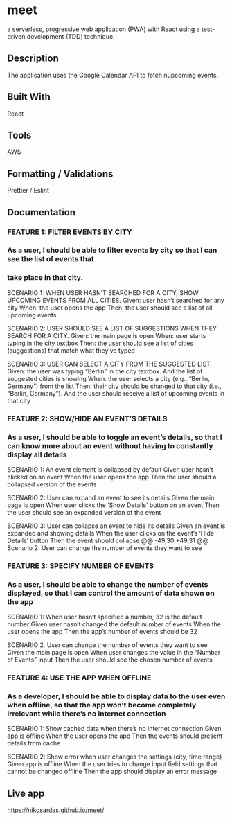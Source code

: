 # meet
a serverless, progressive web application (PWA) with React using a test-driven
development (TDD) technique.
## Description
The application uses the Google Calendar API to fetch nupcoming events.

## Built With
React 

## Tools
AWS

## Formatting / Validations
Prettier / Eslint

## Documentation

### FEATURE 1: FILTER EVENTS BY CITY
### As a user, I should be able to filter events by city so that I can see the list of events that
### take place in that city.

SCENARIO 1: WHEN USER HASN’T SEARCHED FOR A CITY, SHOW UPCOMING EVENTS FROM ALL CITIES.
Given: user hasn’t searched for any city
When: the user opens the app
Then: the user should see a list of all upcoming events

SCENARIO 2: USER SHOULD SEE A LIST OF SUGGESTIONS WHEN THEY SEARCH FOR A CITY.
Given: the main page is open
When: user starts typing in the city textbox
Then: the user should see a list of cities (suggestions) that match what they’ve typed

SCENARIO 3: USER CAN SELECT A CITY FROM THE SUGGESTED LIST.
Given: the user was typing “Berlin” in the city textbox. And the list of suggested cities is showing
When: the user selects a city (e.g., “Berlin, Germany”) from the list
Then: their city should be changed to that city (i.e., “Berlin, Germany”). And the user should
receive a list of upcoming events in that city

### FEATURE 2: SHOW/HIDE AN EVENT’S DETAILS
### As a user, I should be able to toggle an event’s details, so that I can know more about an event without having to constantly display all details

SCENARIO 1: An event element is collapsed by default
Given user hasn’t clicked on an event
When the user opens the app
Then the user should a collapsed version of the events

SCENARIO 2: User can expand an event to see its details
Given the main page is open
When user clicks the ‘Show Details’ button on an event
Then the user should see an expanded version of the event

SCENARIO 3: User can collapse an event to hide its details
Given an event is expanded and showing details
When the user clicks on the event’s ‘Hide Details’ button
Then the event should collapse
@@ -49,30 +49,31 @@ Scenario 2: User can change the number of events they want to see

### FEATURE 3: SPECIFY NUMBER OF EVENTS
### As a user, I should be able to change the number of events displayed, so that I can control the amount of data shown on the app

SCENARIO 1:  When user hasn’t specified a number, 32 is the default number
Given user hasn’t changed the default number of events
When the user opens the app
Then the app’s number of events should be 32

SCENARIO 2:  User can change the number of events they want to see
Given the main page is open
When user changes the value in the “Number of Events” input
Then the user should see the chosen number of events


### FEATURE 4: USE THE APP WHEN OFFLINE
### As a developer, I should be able to display data to the user even when offline, so that the app won’t become completely irrelevant while there’s no internet connection

SCENARIO 1:  Show cached data when there’s no internet connection
Given app is offline
When the user opens the app
Then the events should present details from cache

SCENARIO 2:  Show error when user changes the settings (city, time range)
Given app is offline
When the user tries to change input field settings that cannot be changed offline
Then the app should display an error message

## Live app
https://nikosardas.github.io/meet/

